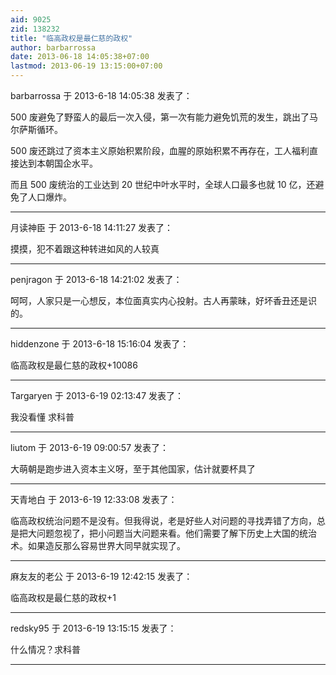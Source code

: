```yaml
---
aid: 9025
zid: 138232
title: "临高政权是最仁慈的政权"
author: barbarrossa
date: 2013-06-18 14:05:38+07:00
lastmod: 2013-06-19 13:15:00+07:00
---
```


barbarrossa 于 2013-6-18 14:05:38 发表了：

500 废避免了野蛮人的最后一次入侵，第一次有能力避免饥荒的发生，跳出了马尔萨斯循环。

500 废还跳过了资本主义原始积累阶段，血腥的原始积累不再存在，工人福利直接达到本朝国企水平。

而且 500 废统治的工业达到 20 世纪中叶水平时，全球人口最多也就 10 亿，还避免了人口爆炸。

---

月读神臣 于 2013-6-18 14:11:27 发表了：

摸摸，犯不着跟这种转进如风的人较真

---

penjragon 于 2013-6-18 14:21:02 发表了：

呵呵，人家只是一心想反，本位面真实内心投射。古人再蒙昧，好坏香丑还是识的。

---

hiddenzone 于 2013-6-18 15:16:04 发表了：

临高政权是最仁慈的政权+10086

---

Targaryen 于 2013-6-19 02:13:47 发表了：

我没看懂 求科普

---

liutom 于 2013-6-19 09:00:57 发表了：

大萌朝是跑步进入资本主义呀，至于其他国家，估计就要杯具了

---

天青地白 于 2013-6-19 12:33:08 发表了：

临高政权统治问题不是没有。但我得说，老是好些人对问题的寻找弄错了方向，总是把大问题忽视了，把小问题当大问题来看。他们需要了解下历史上大国的统治术。如果造反那么容易世界大同早就实现了。

---

麻友友的老公 于 2013-6-19 12:42:15 发表了：

临高政权是最仁慈的政权+1

---

redsky95 于 2013-6-19 13:15:15 发表了：

什么情况？求科普

---
